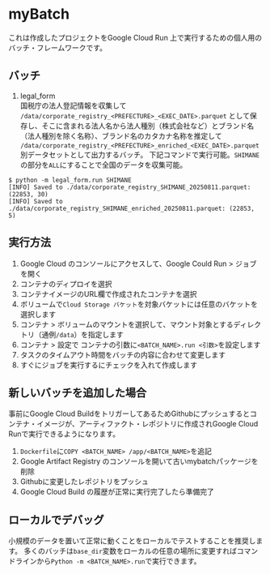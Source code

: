 # myBatch
これは作成したプロジェクトをGoogle Cloud Run 上で実行するための個人用のバッチ・フレームワークです。

## バッチ
1. legal_form  
国税庁の法人登記情報を収集して `/data/corporate_registry_<PREFECTURE>_<EXEC_DATE>.parquet` として保存し、そこに含まれる法人名から法人種別（株式会社など）とブランド名（法人種別を除く名称）、ブランド名のカタカナ名称を推定して `/data/corporate_registry_<PREFECTURE>_enriched_<EXEC_DATE>.parquet` 別データセットとして出力するバッチ。
下記コマンドで実行可能。`SHIMANE`の部分を`ALL`にすることで全国のデータを収集可能。
```shell:
$ python -m legal_form.run SHIMANE
[INFO] Saved to ./data/corporate_registry_SHIMANE_20250811.parquet: (22853, 30)
[INFO] Saved to ./data/corporate_registry_SHIMANE_enriched_20250811.parquet: (22853, 5)
```

## 実行方法
1. Google Cloud のコンソールにアクセスして、Google Could Run > ジョブ を開く
2. コンテナのディプロイを選択
3. コンテナイメージのURL欄で作成されたコンテナを選択
4. ボリュームで`Cloud Storage バケット`を対象バケットには任意のバケットを選択します
5. コンテナ > ボリュームのマウントを選択して、マウント対象とするディレクトリ（通例`/data`）を指定します
6. コンテナ > 設定で コンテナの引数に`<BATCH_NAME>.run <引数>`を設定します
7. タスクのタイムアウト時間をバッチの内容に合わせて変更します
7. すぐにジョブを実行するにチェックを入れて作成します

## 新しいバッチを追加した場合
事前にGoogle Cloud BuildをトリガーしてあるためGithubにプッシュするとコンテナ・イメージが、アーティファクト・レポジトリに作成されGoogle Cloud Runで実行できるようになります。
1. `Dockerfile`に`COPY <BATCH_NAME> /app/<BATCH_NAME>`を追記
2. Google Artifact Registry のコンソールを開いて古いmybatchパッケージを削除
3. Githubに変更したレポジトリをプッシュ
4. Google Cloud Build の履歴が正常に実行完了したら準備完了

## ローカルでデバッグ
小規模のデータを置いて正常に動くことをローカルでテストすることを推奨します。
多くのバッチは`base_dir`変数をローカルの任意の場所に変更すればコマンドラインから`Python -m <BATCH_NAME>.run`で実行できます。
